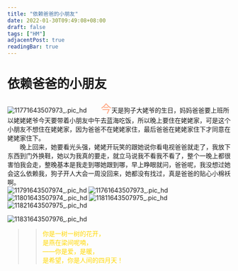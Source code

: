 ```yaml
---
title: "依赖爸爸的小朋友"
date: 2022-01-30T09:49:08+08:00
draft: false
tags: ["HM"]
adjacentPost: true
readingBar: true
---
```


# 依赖爸爸的小朋友
![11771643507973_.pic_hd](https://cdn.jsdelivr.net/gh/imum-me/img@main/uPic/11771643507973_.pic_hd.jpg)
&emsp;&emsp;<font size=5 color=#ffa07a>今</font>天是狗子大姥爷的生日，妈妈爸爸要上班所以姥姥姥爷今天要带着小朋友中午去蓝海吃饭，所以晚上要住在姥姥家，可是这个小朋友不想住在姥姥家，因为爸爸不在姥姥家住，最后爸爸在姥姥家住下才同意在姥姥家住下。<br>
&emsp;&emsp;晚上回来，她要看光头强，姥姥开玩笑的跟她说你看电视爸爸就走了，我放下东西到门外换鞋，她以为我真的要走，就立马说我不看我不看了，整个一晚上都很害怕我会走，整晚基本是我走到哪她跟到哪，早上睁眼就问，爸爸呢，我没想过她会这么依赖我，狗子开人大会一周没回来，她都没有找过，真是爸爸的贴心小棉袄啊。<br>
![11791643507974_.pic_hd](https://cdn.jsdelivr.net/gh/imum-me/img@main/uPic/11791643507974_.pic_hd.jpg)
![11761643507973_.pic_hd](https://cdn.jsdelivr.net/gh/imum-me/img@main/uPic/11761643507973_.pic_hd.jpg)
![11801643507974_.pic_hd](https://cdn.jsdelivr.net/gh/imum-me/img@main/uPic/11801643507974_.pic_hd.jpg)
![11811643507975_.pic_hd](https://cdn.jsdelivr.net/gh/imum-me/img@main/uPic/11811643507975_.pic_hd.jpg)
![11821643507975_.pic_hd](https://cdn.jsdelivr.net/gh/imum-me/img@main/uPic/11821643507975_.pic_hd.jpg)

![11831643507976_.pic_hd](https://cdn.jsdelivr.net/gh/imum-me/img@main/uPic/11831643507976_.pic_hd.jpg)
> > <font color=#ffd700>你是一树一树的花开，<br>
> > 是燕在梁间呢喃，<br>
> > ——你是爱，是暖，<br>
> > 是希望，你是人间的四月天！</font><br>